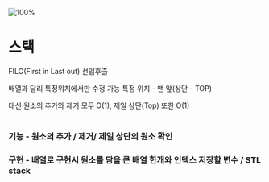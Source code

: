 ![100%](https://progress-bar.dev/7/?scale=8&title=progress&width=500&color=babaca&suffix=/8)

# 스택
FILO(First in Last out) 선입후출

배열과 달리 특정위치에서만 수정 가능
특정 위치 - 맨 앞(상단 - TOP)

대신 원소의 추가와 제거 모두 O(1), 제일 상단(Top) 또한 O(1)
# 
### 기능 - 원소의 추가 / 제거/ 제일 상단의 원소 확인

### 구현 - 배열로 구현시 원소를 담을 큰 배열 한개와 인덱스 저장할 변수 / STL stack

